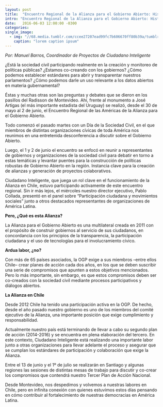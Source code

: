 ```yaml
---
layout: post
title:  "Encuentro Regional de la Alianza para el Gobierno Abierto: Historias que contar desde Montevideo"
intro: "Encuentro Regional de la Alianza para el Gobierno Abierto: Historias que contar desde Montevideo"
date:   2016-06-03 12:00:00 -0300
categories: 
single_image:
  - img: "//68.media.tumblr.com/ccee27207ead99fc7b606670ff80b39a/tumblr_inline_o879wqbazZ1r9usgg_500.jpg"
    caption: "lorem caption ipsum"
---
```

*Por: Manuel Barros, Coordinador de Proyectos de Ciudadano Inteligente* 

¿Está la sociedad civil participando realmente en la creación y monitoreo de políticas públicas? ¿Estamos co-creando con los gobiernos? ¿Cómo podemos establecer estándares para abrir y transparentar nuestros parlamentos? ¿Cómo podemos darle un uso relevante a los datos abiertos en materia gubernamental?

Éstas y muchas otras son las preguntas y debates que se dieron en los pasillos del Radisson de Montevideo. Ahí, frente al monumento a José Artigas (el más importante estadista del Uruguay) se realizó, desde el 30 de mayo al 2 de junio, el Encuentro Regional de las Américas de la Alianza para el Gobierno Abierto.

Todo comenzó el pasado martes con un Día de la Sociedad Civil, en el que miembros de distintas organizaciones cívicas de toda América nos reunimos en una entretenida desconferencia a discutir sobre el Gobierno Abierto.

Luego, el 1 y 2 de junio el encuentro se enfocó en reunir a representantes de gobiernos y organizaciones de la sociedad civil para debatir en torno a estas temáticas y levantar puentes para la construcción de políticas robustas de Gobierno Abierto en la región. Instancia clave para la creación de alianzas y generación de proyectos colaborativos.

Ciudadano Inteligente, que juega un rol clave en el funcionamiento de la Alianza en Chile, estuvo participando activamente de este encuentro regional. Sin ir más lejos, el miércoles nuestro director ejecutivo, Pablo Collada, presentó en el panel sobre “Participación ciudadana y movimientos sociales” junto a otros destacados representantes de organizaciones de América Latina.

**Pero, ¿Qué es esta Alianza?**

La Alianza para el Gobierno Abierto es una multilateral creada en 2011 con el propósito de construir gobiernos al servicio de sus ciudadanos, en concordancia con los principios de la transparencia, la participación ciudadana y el uso de tecnologías para el involucramiento cívico.

**Ardua labor, ¿no?**

Con más de 65 países asociados, la OGP exige a sus miembros –entre ellos Chile– crear planes de acción cada dos años, en los que se deben suscribir una serie de compromisos que apunten a estos objetivos mencionados. Pero lo más importante, sin embargo, es que estos compromisos deben ser co-creados con la sociedad civil mediante procesos participativos y diálogos abiertos.

**La Alianza en Chile**

Desde 2012 Chile ha tenido una participación activa en la OGP. De hecho, desde el año pasado nuestro gobierno es uno de los miembros del comité ejecutivo de la Alianza, una importante posición que exige cumplimiento y responsabilidad.

Actualmente nuestro país está terminando de llevar a cabo su segundo plan de acción (2014-2016) y se encuentra en plena elaboración del tercero. En este contexto, Ciudadano Inteligente está realizando una importante labor junto a otras organizaciones para llevar adelante el proceso y asegurar que se cumplan los estándares de participación y colaboración que exige la Alianza.

Entre el 13 de junio y el 1º de julio se realizarán en Santiago y algunas regiones las sesiones de distintas mesas de trabajo para discutir y co-crear los compromisos que contendrá nuestro Tercer Plan de Acción Nacional.

Desde Montevideo, nos despedimos y volvemos a nuestras labores en Chile, pero en infinita conexión con quienes estuvimos estos días pensando en cómo contribuir al fortalecimiento de nuestras democracias en América Latina.
